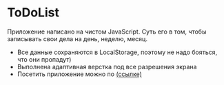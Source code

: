 # ToDoList
Приложение написано на чистом JavaScript. Суть его в том, чтобы записывать свои дела на день, неделю, месяц.
 - Все данные сохраняются в LocalStorage, поэтому не надо бояться, что они пропадут)
 - Выполнена адаптивная верстка под все разрешения экрана
 - Посетить приложение можно по [(ссылке)](https://drabovich.github.io/Project-4-ToDoList/)
